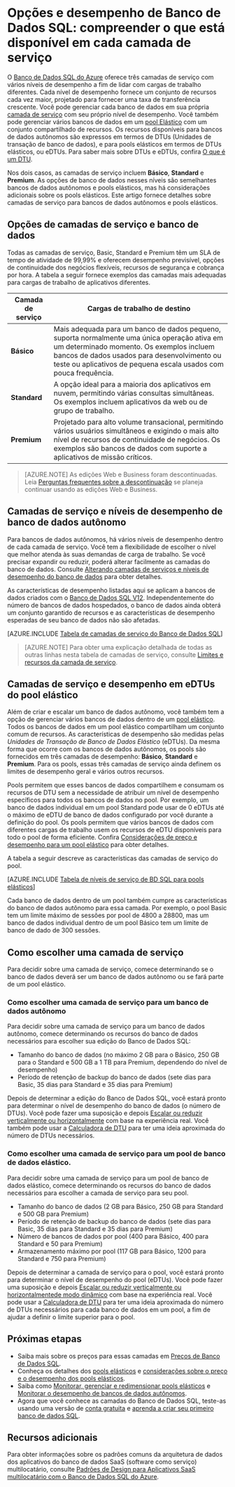 <properties
	pageTitle="Opções e desempenho do Banco de Dados SQL: camadas de serviço | Microsoft Azure"
	description="Compare os recursos de continuidade dos negócios e o desempenho do Banco de Dados SQL das camadas de serviço para equilibrar o custo e o recurso à medida que você dimensiona."
	keywords="opções de banco de dados, desempenho do banco de dados"
	services="sql-database"
	documentationCenter=""
	authors="CarlRabeler"
	manager="jhubbard"
	editor="CarlRabeler"/>

<tags
	ms.service="sql-database"
	ms.devlang="na"
	ms.topic="get-started-article"
	ms.tgt_pltfrm="na"
	ms.workload="data-management"
	ms.date="08/10/2016"
	ms.author="carlrab"/>

# Opções e desempenho de Banco de Dados SQL: compreender o que está disponível em cada camada de serviço

O [Banco de Dados SQL do Azure](sql-database-technical-overview.md) oferece três camadas de serviço com vários níveis de desempenho a fim de lidar com cargas de trabalho diferentes. Cada nível de desempenho fornece um conjunto de recursos cada vez maior, projetado para fornecer uma taxa de transferência crescente. Você pode gerenciar cada banco de dados em sua própria [camada de serviço](sql-database-service-tiers.md#standalone-database-service-tiers-and-performance-levels) com seu próprio nível de desempenho. Você também pode gerenciar vários bancos de dados em um [pool Elástico](sql-database-service-tiers.md#elastic-pool-service-tiers-and-performance-in-edtus) com um conjunto compartilhado de recursos. Os recursos disponíveis para bancos de dados autônomos são expressos em termos de DTUs (Unidades de transação de banco de dados), e para pools elásticos em termos de DTUs elásticos, ou eDTUs. Para saber mais sobre DTUs e eDTUs, confira [O que é um DTU](sql-database-what-is-a-DTU.md).

Nos dois casos, as camadas de serviço incluem **Básico**, **Standard** e **Premium**. As opções de banco de dados nesses níveis são semelhantes bancos de dados autônomos e pools elásticos, mas há considerações adicionais sobre os pools elásticos. Este artigo fornece detalhes sobre camadas de serviço para bancos de dados autônomos e pools elásticos.

## Opções de camadas de serviço e banco de dados
Todas as camadas de serviço, Basic, Standard e Premium têm um SLA de tempo de atividade de 99,99% e oferecem desempenho previsível, opções de continuidade dos negócios flexíveis, recursos de segurança e cobrança por hora. A tabela a seguir fornece exemplos das camadas mais adequadas para cargas de trabalho de aplicativos diferentes.

| Camada de serviço | Cargas de trabalho de destino |
|---|---|
| **Básico** | Mais adequada para um banco de dados pequeno, suporta normalmente uma única operação ativa em um determinado momento. Os exemplos incluem bancos de dados usados para desenvolvimento ou teste ou aplicativos de pequena escala usados com pouca frequência. |
| **Standard** | A opção ideal para a maioria dos aplicativos em nuvem, permitindo várias consultas simultâneas. Os exemplos incluem aplicativos da web ou de grupo de trabalho. |
| **Premium** | Projetado para alto volume transacional, permitindo vários usuários simultâneos e exigindo o mais alto nível de recursos de continuidade de negócios. Os exemplos são bancos de dados com suporte a aplicativos de missão críticos. |

>[AZURE.NOTE] As edições Web e Business foram descontinuadas. Leia [Perguntas frequentes sobre a descontinuação](https://azure.microsoft.com/pricing/details/sql-database/web-business/) se planeja continuar usando as edições Web e Business.

## Camadas de serviço e níveis de desempenho de banco de dados autônomo
Para bancos de dados autônomos, há vários níveis de desempenho dentro de cada camada de serviço. Você tem a flexibilidade de escolher o nível que melhor atenda às suas demandas de carga de trabalho. Se você precisar expandir ou reduzir, poderá alterar facilmente as camadas do banco de dados. Consulte [Alterando camadas de serviços e níveis de desempenho do banco de dados](sql-database-scale-up.md) para obter detalhes.

As características de desempenho listadas aqui se aplicam a bancos de dados criados com o [Banco de Dados SQL V12](sql-database-v12-whats-new.md). Independentemente do número de bancos de dados hospedados, o banco de dados ainda obterá um conjunto garantido de recursos e as características de desempenho esperadas de seu banco de dados não são afetadas.

[AZURE.INCLUDE [Tabela de camadas de serviço do Banco de Dados SQL](../../includes/sql-database-service-tiers-table.md)]

>[AZURE.NOTE] Para obter uma explicação detalhada de todas as outras linhas nesta tabela de camadas de serviço, consulte [Limites e recursos da camada de serviço](sql-database-performance-guidance.md#service-tier-capabilities-and-limits).

## Camadas de serviço e desempenho em eDTUs do pool elástico
Além de criar e escalar um banco de dados autônomo, você também tem a opção de gerenciar vários bancos de dados dentro de um [pool elástico](sql-database-elastic-pool.md). Todos os bancos de dados em um pool elástico compartilham um conjunto comum de recursos. As características de desempenho são medidas pelas *Unidades de Transação de Banco de Dados Elástico* (eDTUs). Da mesma forma que ocorre com os bancos de dados autônomos, os pools são fornecidos em três camadas de desempenho: **Básico**, **Standard** e **Premium**. Para os pools, essas três camadas de serviço ainda definem os limites de desempenho geral e vários outros recursos.

Pools permitem que esses bancos de dados compartilhem e consumam os recursos de DTU sem a necessidade de atribuir um nível de desempenho específicos para todos os bancos de dados no pool. Por exemplo, um banco de dados individual em um pool Standard pode usar de 0 eDTUs até o máximo de eDTU de banco de dados configurado por você durante a definição do pool. Os pools permitem que vários bancos de dados com diferentes cargas de trabalho usem os recursos de eDTU disponíveis para todo o pool de forma eficiente. Confira [Considerações de preço e desempenho para um pool elástico](sql-database-elastic-pool-guidance.md) para obter detalhes.

A tabela a seguir descreve as características das camadas de serviço do pool.

[AZURE.INCLUDE [Tabela de níveis de serviço de BD SQL para pools elásticos](../../includes/sql-database-service-tiers-table-elastic-db-pools.md)]

Cada banco de dados dentro de um pool também cumpre as características do banco de dados autônomo para essa camada. Por exemplo, o pool Basic tem um limite máximo de sessões por pool de 4800 a 28800, mas um banco de dados individual dentro de um pool Básico tem um limite de banco de dado de 300 sessões.

## Como escolher uma camada de serviço

Para decidir sobre uma camada de serviço, comece determinando se o banco de dados deverá ser um banco de dados autônomo ou se fará parte de um pool elástico.

### Como escolher uma camada de serviço para um banco de dados autônomo

Para decidir sobre uma camada de serviço para um banco de dados autônomo, comece determinando os recursos do banco de dados necessários para escolher sua edição do Banco de Dados SQL:

- Tamanho do banco de dados (no máximo 2 GB para o Básico, 250 GB para o Standard e 500 GB a 1 TB para Premium, dependendo do nível de desempenho)
- Período de retenção de backup do banco de dados (sete dias para Basic, 35 dias para Standard e 35 dias para Premium)

Depois de determinar a edição do Banco de Dados SQL, você estará pronto para determinar o nível de desempenho do banco de dados (o número de DTUs). Você pode fazer uma suposição e depois [Escalar ou reduzir verticalmente ou horizontalmente](sql-database-scale-up.md) com base na experiência real. Você também pode usar a [Calculadora de DTU](http://dtucalculator.azurewebsites.net/) para ter uma ideia aproximada do número de DTUs necessários.

### Como escolher uma camada de serviço para um pool de banco de dados elástico.

Para decidir sobre uma camada de serviço para um pool de banco de dados elástico, comece determinando os recursos do banco de dados necessários para escolher a camada de serviço para seu pool.

- Tamanho do banco de dados (2 GB para Básico, 250 GB para Standard e 500 GB para Premium)
- Período de retenção de backup do banco de dados (sete dias para Basic, 35 dias para Standard e 35 dias para Premium)
- Número de bancos de dados por pool (400 para Básico, 400 para Standard e 50 para Premium)
- Armazenamento máximo por pool (117 GB para Básico, 1200 para Standard e 750 para Premium)

Depois de determinar a camada de serviço para o pool, você estará pronto para determinar o nível de desempenho do pool (eDTUs). Você pode fazer uma suposição e depois [Escalar ou reduzir verticalmente ou horizontalmentede modo dinâmico](sql-database-elastic-pool-manage-portal.md#change-performance-settings-of-a-pool) com base na experiência real. Você pode usar a [Calculadora de DTU](http://dtucalculator.azurewebsites.net/) para ter uma ideia aproximada do número de DTUs necessários para cada banco de dados em um pool, a fim de ajudar a definir o limite superior para o pool.

## Próximas etapas
- Saiba mais sobre os preços para essas camadas em [Preços de Banco de Dados SQL](https://azure.microsoft.com/pricing/details/sql-database/).
- Conheça os detalhes dos [pools elásticos](sql-database-elastic-pool-guidance.md) e [considerações sobre o preço e o desempenho dos pools elásticos](sql-database-elastic-pool-guidance.md).
- Saiba como [Monitorar, gerenciar e redimensionar pools elásticos](sql-database-elastic-pool-manage-portal.md) e [Monitorar o desempenho de bancos de dados autônomos](sql-database-single-database-monitor.md).
- Agora que você conhece as camadas do Banco de Dados SQL, teste-as usando uma versão de [conta gratuita](https://azure.microsoft.com/pricing/free-trial/) e [aprenda a criar seu primeiro banco de dados SQL](sql-database-get-started.md).

## Recursos adicionais

Para obter informações sobre os padrões comuns da arquitetura de dados dos aplicativos do banco de dados SaaS (software como serviço) multilocatário, consulte [Padrões de Design para Aplicativos SaaS multilocatário com o Banco de Dados SQL do Azure](sql-database-design-patterns-multi-tenancy-saas-applications.md).

<!---HONumber=AcomDC_0921_2016-->
